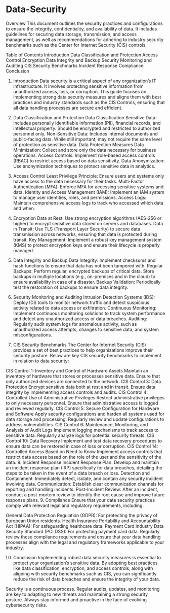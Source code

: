 # Data-Security
Overview
This document outlines the security practices and configurations to ensure the integrity, confidentiality, and availability of data. It includes guidelines for securing data storage, transmission, and access management, as well as recommendations for adhering to industry security benchmarks such as the Center for Internet Security (CIS) controls.

Table of Contents
Introduction
Data Classification and Protection
Access Control
Encryption
Data Integrity and Backup
Security Monitoring and Auditing
CIS Security Benchmarks
Incident Response
Compliance
Conclusion
1. Introduction
Data security is a critical aspect of any organization’s IT infrastructure. It involves protecting sensitive information from unauthorized access, loss, or corruption. This guide focuses on implementing strong data security measures and aligns them with best practices and industry standards such as the CIS Controls, ensuring that all data handling processes are secure and efficient.

2. Data Classification and Protection
Data Classification
Sensitive Data: Includes personally identifiable information (PII), financial records, and intellectual property. Should be encrypted and restricted to authorized personnel only.
Non-Sensitive Data: Includes internal documents and public-facing data. While still important, may not require the same level of protection as sensitive data.
Data Protection Measures
Data Minimization: Collect and store only the data necessary for business operations.
Access Controls: Implement role-based access controls (RBAC) to restrict access based on data sensitivity.
Data Anonymization: Use anonymization techniques to protect sensitive data in analytics.
3. Access Control
Least Privilege Principle: Ensure users and systems only have access to the data necessary for their tasks.
Multi-Factor Authentication (MFA): Enforce MFA for accessing sensitive systems and data.
Identity and Access Management (IAM): Implement an IAM system to manage user identities, roles, and permissions.
Access Logs: Maintain comprehensive access logs to track who accessed which data and when.
4. Encryption
Data at Rest: Use strong encryption algorithms (AES-256 or higher) to encrypt sensitive data stored on servers and databases.
Data in Transit: Use TLS (Transport Layer Security) to secure data transmission across networks, ensuring that data is protected during transit.
Key Management: Implement a robust key management system (KMS) to protect encryption keys and ensure their lifecycle is properly managed.
5. Data Integrity and Backup
Data Integrity: Implement checksums and hash functions to ensure that data has not been tampered with.
Regular Backups: Perform regular, encrypted backups of critical data. Store backups in multiple locations (e.g., on-premises and in the cloud) to ensure availability in case of a disaster.
Backup Validation: Periodically test the restoration of backups to ensure data integrity.
6. Security Monitoring and Auditing
Intrusion Detection Systems (IDS): Deploy IDS tools to monitor network traffic and detect suspicious activity related to data access or exfiltration.
Continuous Monitoring: Implement continuous monitoring solutions to track system performance and detect any unauthorized access or data breaches.
Auditing: Regularly audit system logs for anomalous activity, such as unauthorized access attempts, changes to sensitive data, and system misconfigurations.
7. CIS Security Benchmarks
The Center for Internet Security (CIS) provides a set of best practices to help organizations improve their security posture. Below are key CIS security benchmarks to implement in relation to data security:

CIS Control 1: Inventory and Control of Hardware Assets
Maintain an inventory of hardware that stores or processes sensitive data.
Ensure that only authorized devices are connected to the network.
CIS Control 3: Data Protection
Encrypt sensitive data both at rest and in transit.
Ensure data integrity by implementing access controls and audits.
CIS Control 4: Controlled Use of Administrative Privileges
Restrict administrative privileges to only necessary personnel.
Ensure that administrative access is logged and reviewed regularly.
CIS Control 5: Secure Configuration for Hardware and Software
Apply security configurations and harden all systems used for data storage and processing.
Regularly review and update configurations to address vulnerabilities.
CIS Control 6: Maintenance, Monitoring, and Analysis of Audit Logs
Implement logging mechanisms to track access to sensitive data.
Regularly analyze logs for potential security threats.
CIS Control 10: Data Recovery
Implement and test data recovery procedures to ensure data can be restored in case of loss or corruption.
CIS Control 14: Controlled Access Based on Need to Know
Implement access controls that restrict data access based on the role of the user and the sensitivity of the data.
8. Incident Response
Incident Response Plan: Develop and maintain an incident response plan (IRP) specifically for data breaches, detailing the steps to be taken in the event of a data breach or loss.
Detection and Containment: Immediately detect, isolate, and contain any security incident involving data.
Communication: Establish clear communication channels for reporting and handling incidents.
Post-Incident Review: After an incident, conduct a post-mortem review to identify the root cause and improve future response plans.
9. Compliance
Ensure that your data security practices comply with relevant legal and regulatory requirements, including:

General Data Protection Regulation (GDPR): For protecting the privacy of European Union residents.
Health Insurance Portability and Accountability Act (HIPAA): For safeguarding healthcare data.
Payment Card Industry Data Security Standard (PCI DSS): For protecting payment card data.
Regularly review these compliance requirements and ensure that your data handling processes align with the legal and regulatory frameworks applicable to your industry.

10. Conclusion
Implementing robust data security measures is essential to protect your organization’s sensitive data. By adopting best practices like data classification, encryption, and access controls, along with aligning with security benchmarks such as CIS, you can significantly reduce the risk of data breaches and ensure the integrity of your data.

Security is a continuous process. Regular audits, updates, and monitoring are key to adapting to new threats and maintaining a strong security posture. Always stay informed and proactive in the face of evolving cybersecurity risks.
